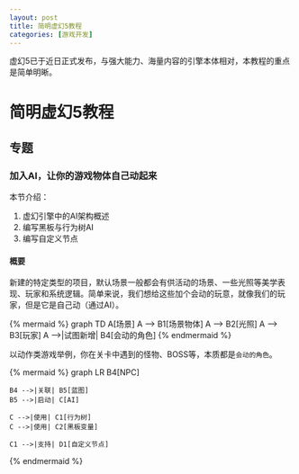 ```yaml
---
layout: post
title: 简明虚幻5教程
categories: [游戏开发]
---
```


虚幻5已于近日正式发布，与强大能力、海量内容的引擎本体相对，本教程的重点是简单明晰。


# 简明虚幻5教程


## 专题


### 加入AI，让你的游戏物体自己动起来

本节介绍：

1. 虚幻引擎中的AI架构概述
2. 编写黑板与行为树AI
3. 编写自定义节点


#### 概要

新建的特定类型的项目，默认场景一般都会有供活动的场景、一些光照等美学表现、玩家和系统逻辑。简单来说，我们想给这些加个会动的玩意，就像我们的玩家，但是它是自己动（通过AI）。

{% mermaid %}
graph TD
    A[场景]
    A --> B1[场景物体]
    A --> B2[光照]
    A --> B3[玩家]
    A -->|试图新增| B4[会动的角色]
{% endmermaid %}

以动作类游戏举例，你在关卡中遇到的怪物、BOSS等，本质都是`会动的角色`。


{% mermaid %}
graph LR
    B4[NPC]

    B4 -->|关联| B5[蓝图]
    B5 -->|启动| C[AI]

    C -->|使用| C1[行为树]
    C -->|使用| C2[黑板变量]

    C1 -->|支持| D1[自定义节点]
{% endmermaid %}
